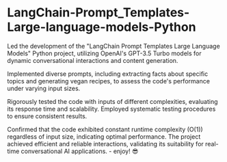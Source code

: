 # LangChain-Prompt_Templates-Large-language-models-Python
Led the development of the "LangChain Prompt Templates Large Language Models" Python project, utilizing OpenAI's GPT-3.5 Turbo models for dynamic conversational interactions and content generation.

Implemented diverse prompts, including extracting facts about specific topics and generating vegan recipes, to assess the code's performance under varying input sizes.

Rigorously tested the code with inputs of different complexities, evaluating its response time and scalability. Employed systematic testing procedures to ensure consistent results.

Confirmed that the code exhibited constant runtime complexity (O(1)) regardless of input size, indicating optimal performance. The project achieved efficient and reliable interactions, validating its suitability for real-time conversational AI applications. - enjoy! 😎
